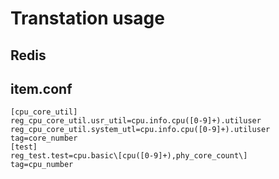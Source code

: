 # Transtation usage

## Redis



## item.conf

```
[cpu_core_util]
reg_cpu_core_util.usr_util=cpu.info.cpu([0-9]+).utiluser
reg_cpu_core_util.system_utl=cpu.info.cpu([0-9]+).utiluser
tag=core_number
[test]
reg_test.test=cpu.basic\[cpu([0-9]+),phy_core_count\]
tag=cpu_number
```

